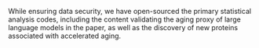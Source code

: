 While ensuring data security, we have open-sourced the primary statistical analysis codes, including the content validating the aging proxy of large language models in the paper, as well as the discovery of new proteins associated with accelerated aging.


